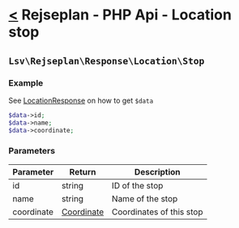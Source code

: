 [<](../../index.md) Rejseplan - PHP Api - Location stop
============================================================

## `Lsv\Rejseplan\Response\Location\Stop`

### Example

See [LocationResponse](../LocationResponse.md) on how to get `$data`

```php
$data->id;
$data->name;
$data->coordinate;
```

### Parameters

| Parameter  | Return | Description |
|------------| --- | --- |
| id         | string | ID of the stop |
| name       | string | Name of the stop |
| coordinate | [Coordinate](../CoordinateResponse.md) | Coordinates of this stop |
